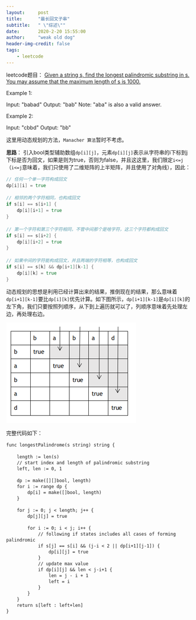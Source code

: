 ```yaml
---
layout:     post
title:      "最长回文子串"
subtitle:   " \"综述\""
date:       2020-2-20 15:55:00
author:     "weak old dog"
header-img-credit: false
tags:
    - leetcode
---
```


leetcode题目：
[Given a string s, find the longest palindromic substring in s. You may assume that the maximum length of s is 1000.](https://leetcode-cn.com/problems/longest-palindromic-substring)

Example 1:

Input: "babad"
Output: "bab"
Note: "aba" is also a valid answer.

Example 2:

Input: "cbbd"
Output: "bb"

这里用动态规划的方法，`Manacher 算法`暂时不考虑。

**思路**：
引入bool类型辅助数组`dp[i][j]`，元素`dp[i][j]`表示从字符串的i下标到j下标是否为回文，如果是则为true，否则为false，并且这这里，我们限定`i<=j`（`i<=j`意味着，我们只使用了二维矩阵的上半矩阵，并且使用了对角线），因此：
```go
// 任何一个单一字符构成回文
dp[i][i] = true

// 相邻的两个字符相同，也构成回文
if s[i] == s[i+1] {
	dp[i][i+1] = true 
}

// 第一个字符和第三个字符相同，不管中间那个是啥字符，这三个字符都构成回文
if s[i] == s[i+2] {
	dp[i][i+2] = true
}

// 如果中间的字符能构成回文，并且两端的字符相等，也构成回文
if s[i] == s[k] && dp[i+1][k-1] {
	dp[i][k] = true
}
```
动态规划的思想是利用已经计算出来的结果，推倒现在的结果，那么意味着`dp[i+1][k-1]`要比`dp[i][k]`优先计算。如下图所示，`dp[i+1][k-1]`是`dp[i][k]`的左下角，我们只要按照列顺序，从下到上遍历就可以了，列顺序意味着先处理左边，再处理右边。

![java-javascript](/img/in-post/longestPS/Picture1.png)

完整代码如下：
```golang
func longestPalindrome(s string) string {

	length := len(s)
	// start index and length of palindromic substring
	left, len := 0, 1

	dp := make([][]bool, length)
	for i := range dp {
		dp[i] = make([]bool, length)
	}

	for j := 0; j < length; j++ {
		dp[j][j] = true

		for i := 0; i < j; i++ {
			// following if states includes all cases of forming palindromic
			if s[j] == s[i] && (j-i < 2 || dp[i+1][j-1]) {
				dp[i][j] = true
			}
			// update max value
			if dp[i][j] && len < j-i+1 {
				len = j - i + 1
				left = i
			}
		}
	}
	return s[left : left+len]
}
```
